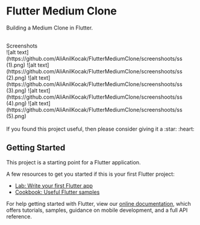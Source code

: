 # Flutter Medium Clone

Building a Medium Clone in Flutter.

<br>
Screenshots<br>
![alt text](https://github.com/AliAnilKocak/FlutterMediumClone/screenshoots/ss (1).png)
![alt text](https://github.com/AliAnilKocak/FlutterMediumClone/screenshoots/ss (2).png)
![alt text](https://github.com/AliAnilKocak/FlutterMediumClone/screenshoots/ss (3).png)
![alt text](https://github.com/AliAnilKocak/FlutterMediumClone/screenshoots/ss (4).png)
![alt text](https://github.com/AliAnilKocak/FlutterMediumClone/screenshoots/ss (5).png)

<br>
<br>
If you found this project useful, then please consider giving it a :star:  :heart:

## Getting Started

This project is a starting point for a Flutter application.

A few resources to get you started if this is your first Flutter project:

- [Lab: Write your first Flutter app](https://flutter.io/docs/get-started/codelab)
- [Cookbook: Useful Flutter samples](https://flutter.io/docs/cookbook)

For help getting started with Flutter, view our 
[online documentation](https://flutter.io/docs), which offers tutorials, 
samples, guidance on mobile development, and a full API reference.